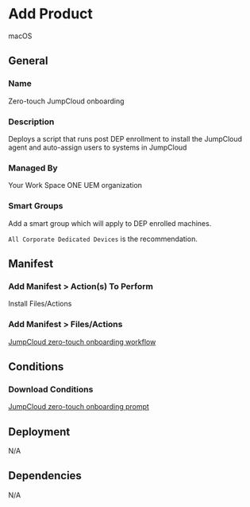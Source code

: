 # Add Product

macOS

## General

### Name

Zero-touch JumpCloud onboarding

### Description

Deploys a script that runs post DEP enrollment to install the JumpCloud agent and auto-assign users to systems in JumpCloud

### Managed By

Your Work Space ONE UEM organization

### Smart Groups

Add a smart group which will apply to DEP enrolled machines.

`All Corporate Dedicated Devices` is the recommendation.

## Manifest

### Add Manifest > Action(s) To Perform

Install Files/Actions

### Add Manifest > Files/Actions

[JumpCloud zero-touch onboarding workflow](https://github.com/TheJumpCloud/support/blob/master/zero-touch/Workspace%20ONE%20UEM/files%26actions/JumpCloud%20zero-touch%20onboarding%20workflow.md)

## Conditions

### Download Conditions

[JumpCloud zero-touch onboarding prompt](https://github.com/TheJumpCloud/support/blob/master/zero-touch/Workspace%20ONE%20UEM/conditions/JumpCloud%20zero-touch%20onboarding%20prompt.md)

## Deployment

N/A

## Dependencies

N/A